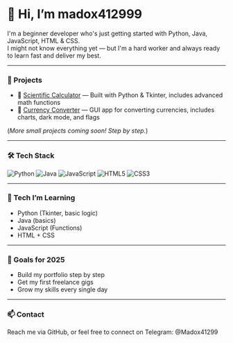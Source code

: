 # 👋 Hi, I’m madox412999

I'm a beginner developer who's just getting started with Python, Java, JavaScript, HTML & CSS.  
I might not know everything yet — but I'm a hard worker and always ready to learn fast and deliver my best.

---

### 🚀 Projects
- 🔢 [Scientific Calculator](https://github.com/madox412999/ScientificCalculator) — Built with Python & Tkinter, includes advanced math functions  
- 💱 [Currency Converter](https://github.com/madox412999/CurrencyConverter) — GUI app for converting currencies, includes charts, dark mode, and flags

(*More small projects coming soon! Step by step.*)

---

### 🛠 Tech Stack
![Python](https://img.shields.io/badge/Python-3776AB?style=flat&logo=python&logoColor=white)
![Java](https://img.shields.io/badge/Java-ED8B00?style=flat&logo=java&logoColor=white)
![JavaScript](https://img.shields.io/badge/JavaScript-F7DF1E?style=flat&logo=javascript&logoColor=black)
![HTML5](https://img.shields.io/badge/HTML5-E34F26?style=flat&logo=html5&logoColor=white)
![CSS3](https://img.shields.io/badge/CSS3-1572B6?style=flat&logo=css3&logoColor=white)

---

### 🔧 Tech I’m Learning
- Python (Tkinter, basic logic)
- Java (basics)
- JavaScript (Functions)
- HTML + CSS 

---

### 🎯 Goals for 2025
- Build my portfolio step by step  
- Get my first freelance gigs  
- Grow my skills every single day  

---

### 📫 Contact
Reach me via GitHub, or feel free to connect on Telegram: @Madox41299
